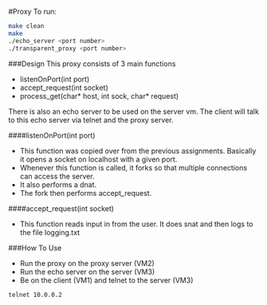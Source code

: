 #Proxy
To run:
```bash
make clean
make
./echo_server <port number>
./transparent_proxy <port number>
```

###Design
This proxy consists of 3 main functions
* listenOnPort(int port)
* accept_request(int socket)
* process_get(char* host, int sock, char* request)

There is also an echo server to be used on the server vm. The client will talk to this echo server via telnet and the proxy server.

####listenOnPort(int port)
* This function was copied over from the previous assignments. Basically it opens a socket on localhost with a given port. 
* Whenever this function is called, it forks so that multiple connections can access the server.
* It also performs a dnat.
* The fork then performs accept_request.

####accept_request(int socket)
* This function reads input in from the user. It does snat and then logs to the file logging.txt


###How To Use
* Run the proxy on the proxy server (VM2)
* Run the echo server on the server (VM3)
* Be on the client (VM1) and telnet to the server (VM3)
```bash
telnet 10.0.0.2 
```